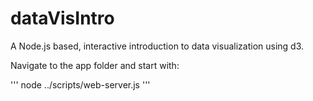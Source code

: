 dataVisIntro
============

A Node.js based, interactive introduction to data visualization using d3.


Navigate to the app folder and start with:

'''
node ../scripts/web-server.js
'''
